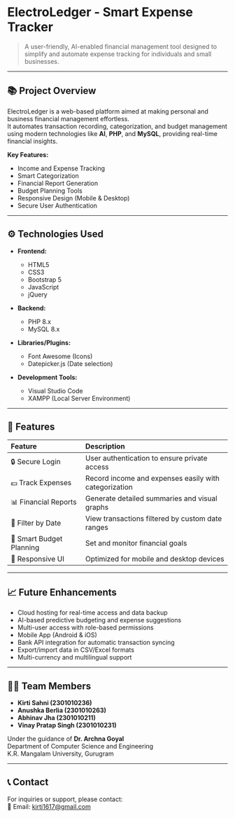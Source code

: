 # ElectroLedger - Smart Expense Tracker

> A user-friendly, AI-enabled financial management tool designed to simplify and automate expense tracking for individuals and small businesses.

---

## 📚 Project Overview

ElectroLedger is a web-based platform aimed at making personal and business financial management effortless.  
It automates transaction recording, categorization, and budget management using modern technologies like **AI**, **PHP**, and **MySQL**, providing real-time financial insights.

**Key Features:**
- Income and Expense Tracking
- Smart Categorization
- Financial Report Generation
- Budget Planning Tools
- Responsive Design (Mobile & Desktop)
- Secure User Authentication

---

## ⚙️ Technologies Used

- **Frontend:**
  - HTML5
  - CSS3
  - Bootstrap 5
  - JavaScript
  - jQuery

- **Backend:**
  - PHP 8.x
  - MySQL 8.x

- **Libraries/Plugins:**
  - Font Awesome (Icons)
  - Datepicker.js (Date selection)

- **Development Tools:**
  - Visual Studio Code
  - XAMPP (Local Server Environment)

---

## 🚀 Features

| Feature | Description |
|:-------|:------------|
| 🔒 Secure Login | User authentication to ensure private access |
| 💵 Track Expenses | Record income and expenses easily with categorization |
| 📊 Financial Reports | Generate detailed summaries and visual graphs |
| 📆 Filter by Date | View transactions filtered by custom date ranges |
| 🧠 Smart Budget Planning | Set and monitor financial goals |
| 📱 Responsive UI | Optimized for mobile and desktop devices |

---

## 📈 Future Enhancements

- Cloud hosting for real-time access and data backup
- AI-based predictive budgeting and expense suggestions
- Multi-user access with role-based permissions
- Mobile App (Android & iOS)
- Bank API integration for automatic transaction syncing
- Export/import data in CSV/Excel formats
- Multi-currency and multilingual support

---

## 👩‍💻 Team Members

- **Kirti Sahni (2301010236)**
- **Anushka Berlia (2301010263)**
- **Abhinav Jha (2301010211)**
- **Vinay Pratap Singh (2301010231)**

Under the guidance of **Dr. Archna Goyal**  
Department of Computer Science and Engineering  
K.R. Mangalam University, Gurugram

---

## 📞 Contact

For inquiries or support, please contact:  
📧 Email: kirti1617@gmail.com
